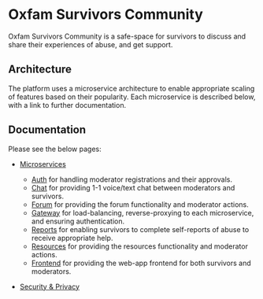 # Oxfam Survivors Community

Oxfam Survivors Community is a safe-space for survivors to discuss and share their experiences of abuse, and get support.

## Architecture

The platform uses a microservice architecture to enable appropriate scaling of features based on their popularity. Each microservice is described below, with a link to further documentation.

## Documentation

Please see the below pages:

- [Microservices](./microservices.md)

  - [Auth](./microservice-auth.md)
    for handling moderator registrations and their approvals.
  - [Chat](./microservice-chat.md)
    for providing 1-1 voice/text chat between moderators and survivors.
  - [Forum](./microservice-forum.md)
    for providing the forum functionality and moderator actions.
  - [Gateway](./microservice-gateway.md)
    for load-balancing, reverse-proxying to each microservice, and ensuring authentication.
  - [Reports](./microservice-reports.md)
    for enabling survivors to complete self-reports of abuse to receive appropriate help.
  - [Resources](./microservice-resources.md)
    for providing the resources functionality and moderator actions.
  - [Frontend](./microservice-frontend.md)
    for providing the web-app frontend for both survivors and moderators.

- [Security & Privacy](./security-privacy.md)
